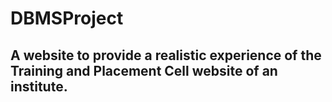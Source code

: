 # DBMSProject
## A website to provide a realistic experience of the Training and Placement Cell website of an institute. 
